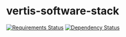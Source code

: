 # vertis-software-stack
[![Requirements Status](https://requires.io/github/vertisfinance/vertis-software-stack/requirements.svg?branch=master)](https://requires.io/github/vertisfinance/vertis-software-stack/requirements/?branch=master)
[![Dependency Status](https://david-dm.org/vertisfinance/vertis-software-stack/master.svg?style=flat)](https://david-dm.org/vertisfinance/vertis-software-stack/)
